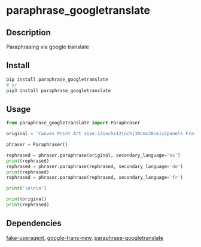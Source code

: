 # paraphrase_googletranslate



## Description

Paraphrasing via google translate

## Install

~~~~bash
pip install paraphrase_googletranslate
# or
pip3 install paraphrase_googletranslate
~~~~

## Usage

~~~~python
from paraphrase_googletranslate import Paraphraser

original = 'Canvas Print Art size:12inchx12inch(30cmx30cm)x2panels Framed Ready to Hang. Brand: Amoy Art. Canvas print is already perfectly stretched over wooden frame and also hooks have been mounted on each panel,which easily to hang out of box.A perfect wall decorations paintings for living room, bedroom, kitchen, office, Hotel, dining room, office, bathroom, bar etc. HD pictures photo printed on canvas with vivid color on high quality canvas,A perfect gift for your relatives and friends. Packed in Carton Box.100% satisfied guarantee. Shop with confidence!'

phraser = Paraphraser()

rephrased = phraser.paraphrase(original, secondary_language='es')
print(rephrased)
rephrased = phraser.paraphrase(rephrased, secondary_language='de')
print(rephrased)
rephrased = phraser.paraphrase(rephrased, secondary_language='fr')

print('\n\n\n')

print(original)
print(rephrased)
~~~~

## Dependencies

[fake-useragent](https://pypi.org/project/fake-useragent), [google-trans-new](https://pypi.org/project/google-trans-new), [paraphrase-googletranslate](https://pypi.org/project/paraphrase-googletranslate)